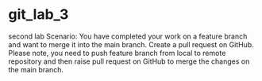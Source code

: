 # git_lab_3
second lab
Scenario: You have completed your work on a feature branch and want to merge it into the main branch. Create a pull request on GitHub. Please note, you need to push feature branch from local to remote repository and then raise pull request on GitHub to merge the changes on the main branch.
